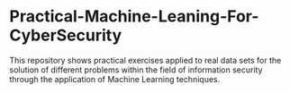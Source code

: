 # Practical-Machine-Leaning-For-CyberSecurity


This repository shows practical exercises applied to real data sets for the solution of different problems within the field of information security through the application of Machine Learning techniques.
